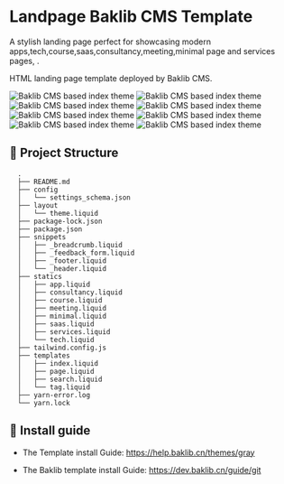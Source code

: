 # Landpage Baklib CMS Template

A stylish landing page perfect for showcasing modern apps,tech,course,saas,consultancy,meeting,minimal page and services pages, .

HTML landing page template deployed by Baklib CMS.

![Baklib CMS based index theme](./assets/images/theme/app.webp)
![Baklib CMS based index theme](./assets/images/theme/consultancy.webp)
![Baklib CMS based index theme](./assets/images/theme/course.webp)
![Baklib CMS based index theme](./assets/images/theme/meeting.webp)
![Baklib CMS based index theme](./assets/images/theme/minimal.webp)
![Baklib CMS based index theme](./assets/images/theme/saas.webp)
![Baklib CMS based index theme](./assets/images/theme/services.webp)
![Baklib CMS based index theme](./assets/images/theme/tech.webp)

## 🚀 Project Structure

```
  .
  ├── README.md
  ├── config
  │   └── settings_schema.json
  ├── layout
  │   └── theme.liquid
  ├── package-lock.json
  ├── package.json
  ├── snippets
  │   ├── _breadcrumb.liquid
  │   ├── _feedback_form.liquid
  │   ├── _footer.liquid
  │   └── _header.liquid
  ├── statics
  │   ├── app.liquid
  │   ├── consultancy.liquid
  │   ├── course.liquid
  │   ├── meeting.liquid
  │   ├── minimal.liquid
  │   ├── saas.liquid
  │   ├── services.liquid
  │   └── tech.liquid
  ├── tailwind.config.js
  ├── templates
  │   ├── index.liquid
  │   ├── page.liquid
  │   ├── search.liquid
  │   └── tag.liquid
  ├── yarn-error.log
  └── yarn.lock

```


## 🧞 Install guide


- The Template install Guide: https://help.baklib.cn/themes/gray

- The Baklib template install Guide: https://dev.baklib.cn/guide/git